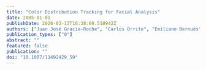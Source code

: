```yaml
---
title: "Color Distribution Tracking for Facial Analysis"
date: 2005-01-01
publishDate: 2020-03-13T16:38:00.518942Z
authors: ["Juan José Gracia-Roche", "Carlos Orrite", "Emiliano Bernués", "José Elías Herrero"]
publication_types: ["0"]
abstract: ""
featured: false
publication: ""
doi: "10.1007/11492429_59"
---
```



